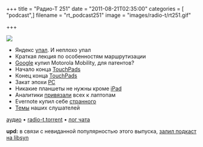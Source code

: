+++
title = "Радио-Т 251"
date = "2011-08-21T02:35:00"
categories = [ "podcast",]
filename = "rt_podcast251"
image = "images/radio-t/rt251.gif"

+++

![](https://radio-t.com/images/radio-t/rt251.gif)

- Яндекс [упал](http://www.thg.ru/technews/20110819_223200.html). И неплохо упал
- Краткая лекция по особенностям маршрутизации
- [Google](http://www.opennet.ru/opennews/art.shtml?num=31484) купил Motorola Mobility, для патентов?
- Начало конца [TouchPads](http://arstechnica.com/gadgets/news/2011/08/best-buy-wants-to-give-up-on-hp-touchpad-has-sold-fewer-than-25000-units.ars)
- Конец конца [TouchPads](http://thisismynext.com/2011/08/18/hp-discontinue-webos-operations/)
- Закат эпохи [PC](http://gigaom.com/2011/08/18/the-end-of-the-pc-era/)
- Никакие планшеты не нужны кроме [iPad](http://www.zdnet.com/blog/mobile-news/why-consumers-wont-buy-tablets-unless-theyre-ipads/3782)
- Аналитики [привязали](http://www.readwriteweb.com/enterprise/2011/08/analyst-laptops-are-chaining-w.php) всех к лаптопам
- Evernote купил себе [странного](http://blog.evernote.com/2011/08/18/evernote-acquires-skitch-evernote_etc/)
- [Темы](/p/2011/08/10/prep-251/) наших слушателей

[аудио](https://archive.rucast.net/radio-t/media/rt_podcast251.mp3) • [radio-t.torrent](http://www.radio-t.com/torrents/rt_podcast251.mp3.torrent) • [лог чата](http://chat.radio-t.com/logs/radio-t-251.html)

**upd:** в связи с невиданной популярностью этого выпуска, [залил подкаст на libsyn](http://traffic.libsyn.com/umputun/rt_podcast251.mp3)
<audio src="http://traffic.libsyn.com/umputun/rt_podcast251.mp3" preload="none"></audio>
